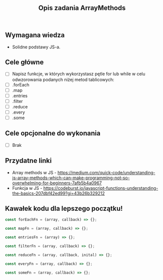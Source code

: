 <h2 align="center">Opis zadania ArrayMethods </h2>

<br>

## Wymagana wiedza

- Solidne podstawy JS-a.

## Cele główne

- [ ] Napisz funkcje, w których wykorzystasz pętle for lub while w celu odwzorowania podanych niżej metod tablicowych:
- [ ] .forEach
- [ ] .map
- [ ] .entries
- [ ] .filter
- [ ] .reduce
- [ ] .every
- [ ] .some

## Cele opcjonalne do wykonania

- [ ] Brak

## Przydatne linki

- Array methods w JS - https://medium.com/quick-code/understanding-js-array-methods-which-can-make-programming-not-so-overwhelming-for-beginners-7afb5b4a0967
- Funkcja w JS - https://codeburst.io/javascript-functions-understanding-the-basics-207dbf42ed99?gi=43b26b329212

## Kawałek kodu dla lepszego początku!

```javascript
const forEachFn = (array, callback) => {};

const mapFn = (array, callback) => {};

const entriesFn = (array) => {};

const filterFn = (array, callback) => {};

const reduceFn = (array, callback, inital) => {};

const everyFn = (array, callback) => {};

const someFn = (array, callback) => {};
```
